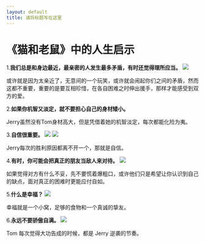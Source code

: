 ```yaml
---
layout: default
title: 请将标题写在这里
---
```


# 《猫和老鼠》中的人生启示

1.**我们总是和身边最近，最亲密的人发生最多矛盾，有时还觉得理所应当。**
![](http://n.sinaimg.cn/sinacn23/607/w311h296/20180324/6872-fysnevm7457683.jpg)

或许就是因为太亲近了，无意间的一个玩笑，或许就会闹起你们之间的矛盾，然而这都不重要，重要的是要互相珍惜，在各自困难之时伸出援手，那样才能感受到双方的爱。

2.**如果你机智又淡定，就不要担心自己的身材矮小。**

Jerry虽然没有Tom身材高大，但是凭借着她的机智淡定，每次都能化险为夷。

3.**自信很重要。**
![](http://n.sinaimg.cn/sinacn23/634/w371h263/20180324/f435-fysnevm7458061.jpg)
![](http://n.sinaimg.cn/sinacn23/57/w481h376/20180324/735c-fysnevm7458276.jpg)

Jerry每次的胜利原因都离不开一个，那就是自信。

4.**有时，你可能会把真正的朋友当敌人来对待。**
![](http://n.sinaimg.cn/sinacn23/778/w484h294/20180324/10c1-fysnevm7458156.jpg)

如果觉得对方有什么不妥，先不要慌着爆粗口，或许他们只是希望让你认识到自己的缺点，面对真正的困难时更能应付自如。

5.**什么是幸福？**
![](http://n.sinaimg.cn/sinacn23/659/w388h271/20180324/fe73-fysnevm7458199.jpg)

幸福就是一个小窝，足够的食物和一个真诚的挚友。

6.**永远不要骄傲自满。**
![](http://n.sinaimg.cn/sinacn23/641/w478h163/20180324/7c39-fysnevm7458307.jpg)

Tom 每次觉得大功告成的时候，都是 Jerry 逆袭的节奏。